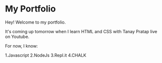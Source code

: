 # My Portfolio

Hey! Welcome to my portfolio.

 It's coming up tomorrow when I learn HTML and CSS with Tanay Pratap live on Youtube.

For now, I know: 

1.Javascript
2.NodeJs
3.Repl.it
4.CHALK

